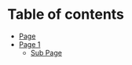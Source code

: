 # Table of contents

* [Page](README.md)
* [Page 1](page-1/README.md)
  * [Sub Page](page-1/sub-page.md)
